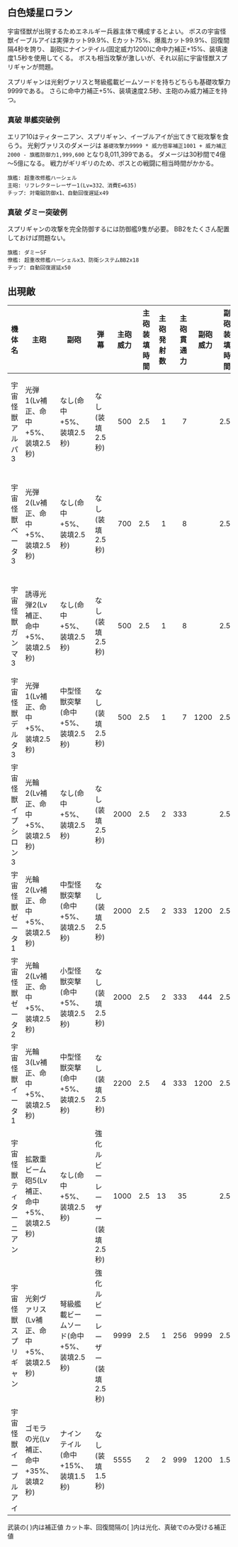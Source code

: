 ## 白色矮星ロラン

宇宙怪獣が出現するためエネルギー兵器主体で構成するとよい。
ボスの宇宙怪獣イーブルアイは実弾カット99.9%、Eカット75%、爆風カット99.9%、回復間隔4秒を誇り、
副砲にナインテイル(固定威力1200)に命中力補正+15%、装填速度1.5秒を使用してくる。
ボスも相当攻撃が激しいが、それ以前に宇宙怪獣スプリギャンが問題。

スプリギャンは光剣ヴァリスと弩級艦載ビームソードを持ちどちらも基礎攻撃力9999である。
さらに命中力補正+5%、装填速度2.5秒、主砲のみ威力補正を持つ。

### 真破 単艦突破例

エリア10はティターニアン、スプリギャン、イーブルアイが出てきて総攻撃を食らう。
光剣ヴァリスのダメージは `基礎攻撃力9999 * 威力倍率補正1001 + 威力補正2000 - 旗艦防御力1,999,600` となり8,011,399である。
ダメージは30秒間で4億～5億になる。
戦力がギリギリのため、ボスとの戦闘に相当時間がかかる。

```
旗艦: 超重改修艦ハーシェル
主砲: リフレクターレーザー1(Lv=332、消費E=635)
チップ: 対電磁防御x1、自動回復遅延x49
```

### 真破 ダミー突破例

スプリギャンの攻撃を完全防御するには防御艦9隻が必要。
BB2をたくさん配置しておけば問題ない。

```
旗艦: ダミーSF
僚艦: 超重改修艦ハーシェルx3、防衛システムBB2x18
チップ: 自動回復遅延x50
```

## 出現敵

<ul class="enemies-list"></ul>

| 機体名                 | 主砲                                        | 副砲                                     | 弾幕                          | 主砲威力 | 主砲装填時間 | 主砲発射数 | 主砲貫通力 | 副砲威力 | 副砲装填時間 | 副砲発射数 | 副砲貫通力 | 弾幕威力 | 弾幕装填時間 | 弾幕発射数 | 弾幕貫通力 | 機関    | 設計図         | 実弾カット | Eカット | 爆風カット | 回避率 | 爆風回避率 | 回復間隔 |    装甲 | 速度 | 対火災力 | 対電磁力 | 資金 | 功績値 | 救出人数 | 登場ステージ                  |
|------------------------|---------------------------------------------|------------------------------------------|-------------------------------|---------:|-------------:|-----------:|-----------:|---------:|-------------:|-----------:|-----------:|---------:|-------------:|-----------:|-----------:|---------|----------------|-----------:|--------:|-----------:|-------:|-----------:|----------|--------:|-----:|---------:|---------:|-----:|-------:|---------:|-------------------------------|
| 宇宙怪獣アルパ3        | 光弾1(Lv補正、命中+5%、装填2.5秒)           | なし(命中+5%、装填2.5秒)                 | なし(装填2.5秒)               |      500 |          2.5 |          1 |          7 |          |          2.5 |            |            |          |          2.5 |            |            | 縮退炉B | テ級弩級戦艦改 |        90% |     50% |      90.9% |     0% |         0% | 12秒     |    7000 | 2.30 |       90 |       90 | 1200 |   1200 |        0 | 1、2、3、4、5、6、7、8、9     |
| 宇宙怪獣ベータ3        | 光弾2(Lv補正、命中+5%、装填2.5秒)           | なし(命中+5%、装填2.5秒)                 | なし(装填2.5秒)               |      700 |          2.5 |          1 |          8 |          |          2.5 |            |            |          |          2.5 |            |            | 縮退炉C | ス級弩級戦艦改 |        90% |     50% |      90.9% |     0% |         0% | 12秒     |   12000 | 3.30 |       90 |       90 | 1700 |   1700 |        0 | 1ボス、2、3、4、5、6、7、8、9 |
| 宇宙怪獣ガンマ3        | 誘導光弾2(Lv補正、命中+5%、装填2.5秒)       | なし(命中+5%、装填2.5秒)                 | なし(装填2.5秒)               |      500 |          2.5 |          1 |          8 |          |          2.5 |            |            |          |          2.5 |            |            | 縮退炉D | ペ級弩級戦艦改 |        90% |     50% |      90.9% |     0% |         0% | 12秒     |   20000 | 1.40 |       90 |       90 | 2600 |   2600 |        0 | 2ボス、3、4、5、6、7、8、9    |
| 宇宙怪獣デルタ3        | 光弾1(Lv補正、命中+5%、装填2.5秒)           | 中型怪獣突撃(命中+5%、装填2.5秒)         | なし(装填2.5秒)               |      500 |          2.5 |          1 |          7 |     1200 |          2.5 |          1 |         50 |          |          2.5 |            |            | 縮退炉E | ペ級弩級戦艦改 |        90% |     50% |      90.9% |     0% |         0% | 12秒     |   52000 | 0.30 |       90 |       90 | 3200 |   3200 |        0 | 3ボス、4、5、6、7、8、9       |
| 宇宙怪獣イプシロン3    | 光輪2(Lv補正、命中+5%、装填2.5秒)           | なし(命中+5%、装填2.5秒)                 | なし(装填2.5秒)               |     2000 |          2.5 |          2 |        333 |          |          2.5 |            |            |          |          2.5 |            |            | 星生炉B | エ級弩級戦艦改 |        90% |     50% |      90.9% |     0% |         0% | 12秒     |  320000 | 0.20 |       99 |       99 | 4400 |   4400 |        0 | 4ボス、5、6、7、8、9          |
| 宇宙怪獣ゼータ1        | 光輪2(Lv補正、命中+5%、装填2.5秒)           | 中型怪獣突撃(命中+5%、装填2.5秒)         | なし(装填2.5秒)               |     2000 |          2.5 |          2 |        333 |     1200 |          2.5 |          1 |         50 |          |          2.5 |            |            | 星生炉C | エ級弩級戦艦改 |        90% |     50% |      90.9% |     0% |         0% | 12秒     |  400000 | 0.10 |       99 |       99 | 5400 |   5400 |        0 | 5ボス、6、7、8、9             |
| 宇宙怪獣ゼータ2        | 光輪2(Lv補正、命中+5%、装填2.5秒)           | 小型怪獣突撃(命中+5%、装填2.5秒)         | なし(装填2.5秒)               |     2000 |          2.5 |          2 |        333 |      444 |          2.5 |          2 |         30 |          |          2.5 |            |            | 星生炉C | エ級弩級戦艦改 |        90% |     50% |      90.9% |     0% |         0% | 12秒     |  450000 | 0.10 |       99 |       99 | 5450 |   5450 |        0 | 6ボス、7、8、9                |
| 宇宙怪獣イータ1        | 光輪3(Lv補正、命中+5%、装填2.5秒)           | 中型怪獣突撃(命中+5%、装填2.5秒)         | なし(装填2.5秒)               |     2200 |          2.5 |          4 |        333 |     1200 |          2.5 |          1 |         50 |          |          2.5 |            |            | 星生炉D | ス級弩級戦艦改 |        90% |     50% |      90.9% |     0% |         0% | 12秒     |  500000 | 0.10 |       99 |       99 | 5500 |   5500 |        0 | 7ボス、8、9                   |
| 宇宙怪獣ティターニアン | 拡散重ビーム砲5(Lv補正、命中+5%、装填2.5秒) | なし(命中+5%、装填2.5秒)                 | 強化ルビーレーザー(装填2.5秒) |     1000 |          2.5 |         13 |         35 |          |          2.5 |            |            |       65 |          2.5 |          2 |         15 | 星生炉D | テ級弩級戦艦改 |        90% |     50% |      90.9% |     0% |         0% | 12秒     |  620000 | 1.30 |       99 |       99 | 6200 |   6200 |        0 | 8ボス、10                     |
| 宇宙怪獣スプリギャン   | 光剣ヴァリス(Lv補正、命中+5%、装填2.5秒)    | 弩級艦載ビームソード(命中+5%、装填2.5秒) | 強化ルビーレーザー(装填2.5秒) |     9999 |          2.5 |          1 |        256 |     9999 |          2.5 |          1 |         99 |       65 |          2.5 |          2 |         15 | 星生炉E | ス級弩級戦艦改 |        90% |     50% |      90.9% |     0% |         0% | 12秒     |  720000 | 3.10 |       99 |       99 | 6200 |   6200 |        0 | 9ボス、10                     |
| 宇宙怪獣イーブルアイ   | ゴモラの光(Lv補正、命中+35%、装填2秒)       | ナインテイル(命中+15%、装填1.5秒)        | なし(装填1.5秒)               |     5555 |            2 |          2 |        999 |     1200 |          1.5 |          9 |         99 |          |          1.5 |            |            | 星生炉F | 天使級光体     |      99.9% |     75% |      99.9% |     0% |         0% | 4秒      | 1000000 | 0.10 |       99 |       99 | 6900 |   6900 |        0 | 10ボス                        |

武装の( )内は補正値
カット率、回復間隔の[ ]内は光化、真破でのみ受ける補正値
